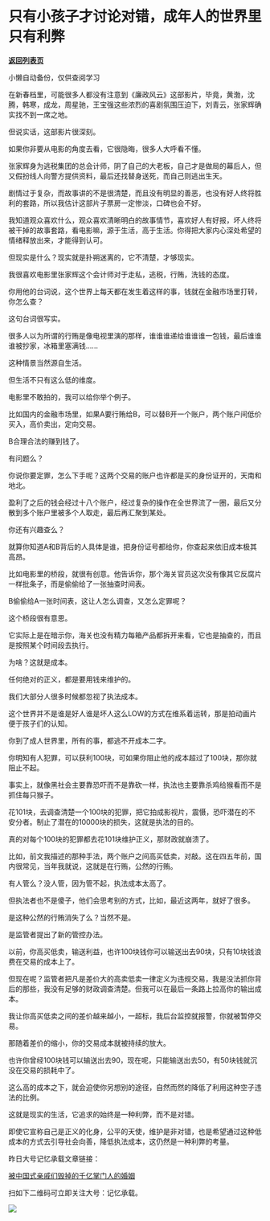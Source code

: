 # 只有小孩子才讨论对错，成年人的世界里只有利弊

[**返回列表页**](/gzh/记忆承载3)

小懒自动备份，仅供查阅学习

在新春档里，可能很多人都没有注意到《廉政风云》这部影片，毕竟，黄渤，沈腾，韩寒，成龙，周星驰，王宝强这些浓烈的喜剧氛围压迫下，刘青云，张家辉确实找不到一席之地。

  

但说实话，这部影片很深刻。

  

如果你非要从电影的角度去看，它很隐晦，很多人大呼看不懂。

  

张家辉身为逃税集团的总会计师，阴了自己的大老板，自己才是做局的幕后人，但又假扮线人向警方提供资料，最后还找替身送死，而自己则逃出生天。

  

剧情过于复杂，而故事讲的不是很清楚，而且没有明显的善恶，也没有好人终将胜利的套路，所以我估计这部片子票房一定惨淡，口碑也会不好。

  

我知道观众喜欢什么，观众喜欢清晰明白的故事情节，喜欢好人有好报，坏人终将被干掉的故事套路，看电影嘛，源于生活，高于生活。你得把大家内心深处希望的情绪释放出来，才能得到认可。

  

但现实是什么？现实就是扑朔迷离的，它不清楚，才够现实。

  

我很喜欢电影里张家辉这个会计师对于走私，逃税，行贿，洗钱的态度。

  

你用他的台词说，这个世界上每天都在发生着这样的事，钱就在金融市场里打转，你怎么查？

  

这句台词很写实。

  

很多人以为所谓的行贿是像电视里演的那样，谁谁谁递给谁谁谁一包钱，最后谁谁谁被抄家，冰箱里塞满钱......

  

这种情景当然源自生活。

  

但生活不只有这么低的维度。

  

电影里不敢拍的，我可以给你举个例子。

  

比如国内的金融市场里，如果A要行贿给B，可以替B开一个账户，两个账户间低价买入，高价卖出，定向交易。

  

B合理合法的赚到钱了。  

  

有问题么？

  

你说你要定罪，怎么下手呢？这两个交易的账户也许都是买的身份证开的，天南和地北。

  

盈利了之后的钱会经过十八个账户，经过复杂的操作在全世界流了一圈，最后又分散到多个账户里被多个人取走，最后再汇聚到某处。

  

你还有兴趣查么？

  

就算你知道A和B背后的人具体是谁，把身份证号都给你，你查起来依旧成本极其高昂。

  

比如电影里的桥段，就很有创意。他告诉你，那个海关官员这次没有像其它反腐片一样批条子，而是偷偷给了一张抽查时间表。

  

B偷偷给A一张时间表，这让人怎么调查，又怎么定罪呢？

  

这个桥段很有意思。

  

它实际上是在暗示你，海关也没有精力每箱产品都拆开来看，它也是抽查的，而且是按照某个时间段去执行。

  

为啥？这就是成本。

  

任何绝对的正义，都是要用钱来维护的。

  

我们大部分人很多时候都忽视了执法成本。

  

这个世界并不是谁是好人谁是坏人这么LOW的方式在维系着运转，那是拍动画片便于孩子们的认知。

  

你到了成人世界里，所有的事，都逃不开成本二字。

  

你明知有人犯罪，可以获利100块，可如果你阻止他的成本超过了100块，那你就阻止不起。

  

事实上，就像黑社会主要靠恐吓而不是靠砍一样，执法也主要靠杀鸡给猴看而不是抓住每只猴子。

  

花101块，去调查清楚一个100块的犯罪，把它拍成影视片，震慑，恐吓潜在的不安分者。制止了潜在的10000块的损失，这就是执法的目的。

  

真的对每个100块的犯罪都去花101块维护正义，那财政就崩溃了。

  

比如，前文我描述的那种手法，两个账户之间高买低卖，对敲。这在四五年前，国内很常见，当年我就说，这就是在行贿，公然的行贿。

  

有人管么？没人管，因为管不起，执法成本太高了。

  

但执法者也不是傻子，他们会思考别的方式，比如，最近这两年，就好了很多。

  

是这种公然的行贿消失了么？当然不是。

  

是监管者提出了新的管控办法。

  

以前，你高买低卖，输送利益，也许100块钱你可以输送出去90块，只有10块钱浪费在交易的成本上了。

  

但现在呢？监管者把凡是差价大的高卖低卖一律定义为违规交易，我是没法抓你背后的那些，我没有足够的财政调查清楚。但我可以在最后一条路上拉高你的输出成本。

  

我让你高买低卖之间的差价越来越小，一超标，我后台监控就报警，你就被暂停交易。

  

那随着差价的缩小，你的交易成本就被持续的放大。

  

也许你曾经100块钱可以输送出去90，现在呢，只能输送出去50，有50块钱就沉没在交易的损耗中了。

  

这么高的成本之下，就会迫使你另想别的途径，自然而然的降低了利用这种空子违法的比例。

  

这就是现实的生活，它追求的始终是一种利弊，而不是对错。

  

即使它宣称自己是正义的化身，公平的天使，维护是非对错，也是希望通过这种低成本的方式去引导社会向善，降低执法成本，这仍然是一种利弊的考量。

  

昨日大号记忆承载文章链接：

[被中国式亲戚们毁掉的千亿掌门人的婚姻](https://mp.weixin.qq.com/s?__biz=MzU0MjYwNDU2Mw==&mid=2247485736&idx=1&sn=233862d31ddb6de5c8ae7a74411b4a4f&chksm=fb196554cc6eec429f1a2cc9aceacc7238e30da96765e3e8228c606e2b25c6cbe1d699c74c9c&token=1994916436&lang=zh_CN&scene=21#wechat_redirect)  

  

扫如下二维码可立即关注大号：记忆承载。  

![](https://mmbiz.qpic.cn/mmbiz_jpg/aYCQDPqZ8kyibI8Pjvo590Uj6EEMNJyUpWrIpaqzYBLjR1sjeMxFic7pUib7gCY4myMmSj3DxzBwIOoXBQ2ricia2Lw/640?wx_fmt=jpeg)

